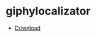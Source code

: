 # giphylocalizator

- [Download](https://github.com/yangoff/fluttergifsearch/raw/master/GIFSEARCH.apk)


